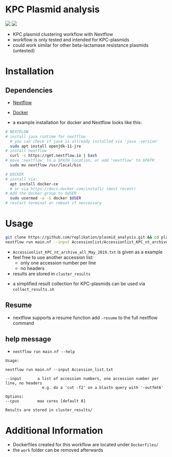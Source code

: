 # KPC Plasmid analysis

![](https://img.shields.io/badge/uses-docker-blue.svg)
![](https://img.shields.io/badge/licence-GPL--3.0-lightgrey.svg)

* KPC plasmid clustering workflow with Nextflow
* workflow is only tested and intended for KPC-plasmids
* could work similar for other beta-lactamase resistance plasmids (untested)

# Installation

## Dependencies

* [Nextflow](https://www.nextflow.io/index.html)
* [Docker](https://docs.docker.com/install/)

* a example installation for docker and Nextflow looks like this:

```bash
# NEXTFLOW
# install java runtime for nextflow
  # you can check if java is allready installed via 'java -version'
  sudo apt install openjdk-11-jre
# install nextflow
  curl -s https://get.nextflow.io | bash
# move 'nextflow' to a $PATH location, or add 'nextflow' to $PATH
  sudo mv nextflow /usr/local/bin

# DOCKER
# install via:
  apt install docker-ce
  # or via https://docs.docker.com/install/ (most recent)
# Add the docker group to $USER
  sudo usermod -a -G docker $USER
# restart terminal or reboot if neccessary
```

# Usage

```bash
git clone https://github.com/replikation/plasmid_analysis.git && cd plasmid_analysis
nextflow run main.nf --input Accessionlist/Accessionlist_KPC_nt_archive_all_May_2019.txt --cpus 8      
```

* `Accessionlist_KPC_nt_archive_all_May_2019.txt` is given as a example
* feel free to use another accession list:
  * only one accession number per line
  * no headers
* results are stored in `cluster_results`

+ a simplified result collection for KPC-plasmids can be used via `collect_results.sh`

## Resume

* nextflow supports a resume function add `-resume` to the full nextflow command

## help message

* `nextflow run main.nf --help`

```
Usage:

nextflow run main.nf --input Accession_list.txt

--input       a list of accession numbers, one accession number per line, no headers
                e.g. do a 'cut -f2' on a blastn query with '-outfmt6'

Options:
--cpus        max cores [default 8]

Results are stored in cluster_results/
```

# Additional Information
* Dockerfiles created for this workflow are located under `Dockerfiles/`
* the `work` folder can be removed afterwards
